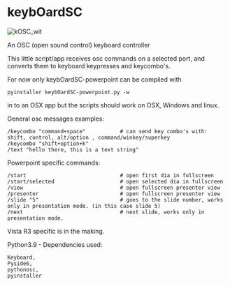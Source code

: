 # keybOardSC
![kOSC_wit](https://user-images.githubusercontent.com/65037030/202287227-b4f08bf8-f9af-4fae-8874-c086fe87a868.png)

An OSC (open sound control) keyboard controller

This little script/app receives osc commands on a selected port,
and converts them to keyboard keypresses and keycombo's.

For now only keybOardSC-powerpoint can be compiled with
```
pyinstaller keybOardSC-powerpoint.py -w
```
in to an OSX app but the scripts should work on OSX, Windows and linux.

General osc messages examples:
```
/keycombo "command+space"           # can send key combo's with: shift, control, alt/option , command/winkey/superkey
/keycombo "shift+option+k"
/text "hello there, this is a text string"
```

Powerpoint specific commands:
```
/start                              # open first dia in fullscreen
/start/selected                     # open selected dia in fullscreen
/view                               # open fullscreen presenter view
/presenter                          # open fullscreen presenter view
/slide "5"                          # goes to the slide number, works only in presentation mode. (in this case slide 5)
/next                               # next slide, works only in presentation mode.
```
Vista R3 specific is in the making.


Python3.9 - Dependencies used:
```
Keyboard, 
Pyside6, 
pythonosc,
pyinstaller
```
